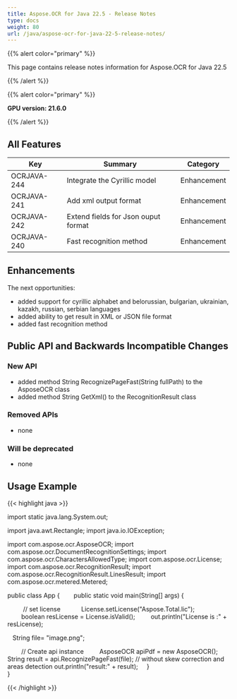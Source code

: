 ```yaml
---
title: Aspose.OCR for Java 22.5 - Release Notes
type: docs
weight: 80
url: /java/aspose-ocr-for-java-22-5-release-notes/
---
```


{{% alert color="primary" %}}

This page contains release notes information for Aspose.OCR for Java 22.5

{{% /alert %}}

{{% alert color="primary" %}}

**GPU version: 21.6.0**

{{% /alert %}}

## All Features

|Key|Summary|Category|
|---|---|---|
|OCRJAVA-244| Integrate the Cyrillic model |Enhancement|
|OCRJAVA-241| Add xml output format |Enhancement|
|OCRJAVA-242| Extend fields for Json ouput format |Enhancement|
|OCRJAVA-240| Fast recognition method |Enhancement|

## Enhancements

The next opportunities:

- added support for cyrillic alphabet and belorussian, bulgarian, ukrainian, kazakh, russian, serbian languages
- added ability to get result in XML or JSON file format
- added fast recognition method

## Public API and Backwards Incompatible Changes

### New API

- added method String RecognizePageFast(String fullPath) to the AsposeOCR class
- added method String GetXml() to the RecognitionResult class


### Removed APIs

- none


### Will be deprecated

- none

## Usage Example

{{< highlight java >}}

import static java.lang.System.out;

import java.awt.Rectangle;
import java.io.IOException;

import com.aspose.ocr.AsposeOCR;
import com.aspose.ocr.DocumentRecognitionSettings;
import com.aspose.ocr.CharactersAllowedType;
import com.aspose.ocr.License;
import com.aspose.ocr.RecognitionResult;
import com.aspose.ocr.RecognitionResult.LinesResult;
import com.aspose.ocr.metered.Metered;


public class App {
       public static void main(String[] args) {

         // set license   
        License.setLicense("Aspose.Total.lic");
        boolean resLicense = License.isValid();
        out.println("License is :" + resLicense);

  		String file= "image.png";		

        // Create api instance
        AsposeOCR apiPdf = new AsposeOCR();
		String result = api.RecognizePageFast(file); // without skew correction and areas detection
		out.println("result:" + result); 
    }	
}

{{< /highlight >}}
